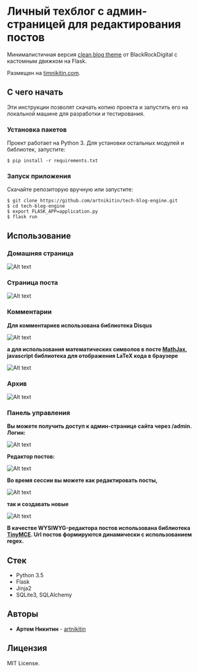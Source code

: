# Личный техблог с админ-страницей для редактирования постов

Минималистичная версия [clean blog theme](https://github.com/BlackrockDigital/startbootstrap-clean-blog) от BlackRockDigital с кастомным движком на Flask. 

Размещен на [timnikitin.com](https://timnikitin.com).

## С чего начать

Эти инструкции позволят скачать копию проекта и запустить его на локальной машине для разработки и тестирования.

### Установка пакетов

Проект работает на Python 3. Для установки остальных модулей и библиотек, запустите:

```
$ pip install -r requirements.txt
```

### Запуск приложения

Скачайте репозиторую вручную или запустите:

```
$ git clone https://github.com/artnikitin/tech-blog-engine.git
$ cd tech-blog-engine
$ export FLASK_APP=application.py
$ flask run
```

## Использование

### Домашняя страница


![Alt text](static/img/blog_home.png?raw=true)

### Страница поста


![Alt text](static/img/blog_post.png?raw=true)

### Комментарии


**Для комментариев использована библиотека Disqus**

![Alt text](static/img/blog_comments.png?raw=true)

**а для использования математических символов в посте [MathJax](https://www.mathjax.org), javascript библиотека для отображения LaTeX кода в браузере**

![Alt text](static/img/blog_math.png?raw=true)

### Архив

![Alt text](static/img/blog_archive.png?raw=true)

### Панель управления

**Вы можете получить доступ к админ-странице сайта через /admin. Логин:**

![Alt text](static/img/blog_login.png?raw=true)

**Редактор постов:**

![Alt text](static/img/blog_admin.png?raw=true)

**Во время сессии вы можете как редактировать посты,**

![Alt text](static/img/blog_modifypost.png?raw=true)

**так и создавать новые**

![Alt text](static/img/blog_newpost.png?raw=true)

**В качестве WYSIWYG-редактора постов использована библиотека [TinyMCE](https://www.tiny.cloud). Url постов формируются динамически с использованием regex.**

## Стек

* Python 3.5
* Flask
* Jinja2
* SQLite3, SQLAlchemy

## Авторы

* **Артем Никитин** - [artnikitin](https://github.com/artnikitin)

## Лицензия

MIT License.
